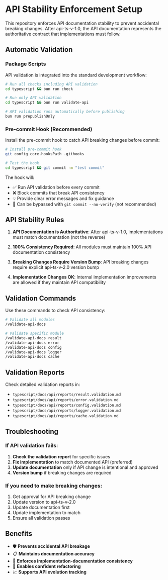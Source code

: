 # API Stability Enforcement Setup

This repository enforces API documentation stability to prevent accidental breaking changes. After api-ts-v-1.0, the API documentation represents the authoritative contract that implementations must follow.

## Automatic Validation

### Package Scripts

API validation is integrated into the standard development workflow:

```bash
# Run all checks including API validation
cd typescript && bun run check

# Run only API validation
cd typescript && bun run validate-api

# API validation runs automatically before publishing
bun run prepublishOnly
```

### Pre-commit Hook (Recommended)

Install the pre-commit hook to catch API breaking changes before commit:

```bash
# Install pre-commit hook
git config core.hooksPath .githooks

# Test the hook
cd typescript && git commit -m "test commit"
```

The hook will:
- ✅ Run API validation before every commit
- ❌ Block commits that break API consistency  
- 💡 Provide clear error messages and fix guidance
- 🚫 Can be bypassed with `git commit --no-verify` (not recommended)

## API Stability Rules

1. **API Documentation is Authoritative**: After api-ts-v-1.0, implementations must match documentation (not the reverse)

2. **100% Consistency Required**: All modules must maintain 100% API documentation consistency

3. **Breaking Changes Require Version Bump**: API breaking changes require explicit api-ts-v-2.0 version bump

4. **Implementation Changes OK**: Internal implementation improvements are allowed if they maintain API compatibility

## Validation Commands

Use these commands to check API consistency:

```bash
# Validate all modules
/validate-api-docs

# Validate specific module
/validate-api-docs result
/validate-api-docs error  
/validate-api-docs config
/validate-api-docs logger
/validate-api-docs cache
```

## Validation Reports

Check detailed validation reports in:
- `typescript/docs/api/reports/result.validation.md`
- `typescript/docs/api/reports/error.validation.md`
- `typescript/docs/api/reports/config.validation.md`
- `typescript/docs/api/reports/logger.validation.md`
- `typescript/docs/api/reports/cache.validation.md`

## Troubleshooting

### If API validation fails:

1. **Check the validation report** for specific issues
2. **Fix implementation** to match documented API (preferred)
3. **Update documentation** only if API change is intentional and approved
4. **Version bump** if breaking changes are required

### If you need to make breaking changes:

1. Get approval for API breaking change
2. Update version to api-ts-v-2.0
3. Update documentation first
4. Update implementation to match
5. Ensure all validation passes

## Benefits

- 🛡️ **Prevents accidental API breakage**
- 📋 **Maintains documentation accuracy**  
- 🔄 **Enforces implementation-documentation consistency**
- 🚀 **Enables confident refactoring**
- 📈 **Supports API evolution tracking**